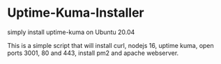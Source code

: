 # Uptime-Kuma-Installer
simply install uptime-kuma on Ubuntu 20.04


This is a simple script that will install curl, nodejs 16, uptime kuma, open ports 3001, 80 and 443, install pm2 and apache webserver.


